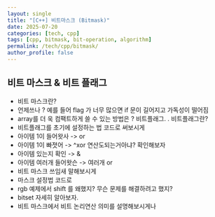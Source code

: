 ```yaml
---
layout: single
title: "[C++] 비트마스크 (Bitmask)"
date: 2025-07-20
categories: [tech, cpp]
tags: [cpp, bitmask, bit-operation, algorithm]
permalink: /tech/cpp/bitmask/
author_profile: false
---
```


## 비트 마스크 & 비트 플래그 



- 비트 마스크란?
- 언제쓰나 ? 예를 들어 flag 가 너무 많으면 if 문이 길어지고 가독성이 떨어짐
- array를 더 욱 컴팩트하게 쓸 수 있는 방법은 ? 비트플래그. . 비트플래그란?
- 비트플래그를 초기에 설정하는 법 코드로 써보시게
- 아이템 1이 들어왓사 -> or
- 아이템 1이 빠졋어 -> ^xor 연산도되는거아냐? 확인해보자
- 아이템 있는지 확인 -> &
- 아이템 여러개 들어왓슨 -> 여러개 or
- 비트 마스크 쓰임새 말해보시게 
- 마스크 설정법 코드로 
- rgb 예제에서 shift 를 왜했지? 무슨 문제를 해결하려고 했지?
- bitset 자세히 알아보자.
- 비트 마스크에서 비트 논리연산 의미를 설명해보시게나
